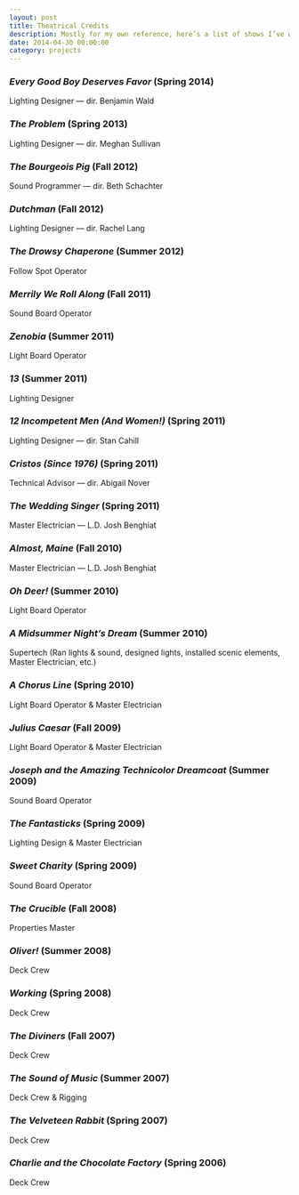 ```yaml
---
layout: post
title: Theatrical Credits
description: Mostly for my own reference, here’s a list of shows I’ve worked on.
date: 2014-04-30 00:00:00
category: projects
---
```


### _Every Good Boy Deserves Favor_ (Spring 2014)

Lighting Designer — dir. Benjamin Wald



### _The Problem_ (Spring 2013)

Lighting Designer — dir. Meghan Sullivan



### _The Bourgeois Pig_ (Fall 2012)

Sound Programmer — dir. Beth Schachter



### _Dutchman_ (Fall 2012)

Lighting Designer — dir. Rachel Lang



### _The Drowsy Chaperone_ (Summer 2012)

Follow Spot Operator



### _Merrily We Roll Along_ (Fall 2011)

Sound Board Operator



### _Zenobia_ (Summer 2011)

Light Board Operator



### _13_ (Summer 2011)

Lighting Designer



### _12 Incompetent Men (And Women!)_ (Spring 2011)

Lighting Designer — dir. Stan Cahill



### _Cristos (Since 1976)_ (Spring 2011)

Technical Advisor — dir. Abigail Nover



### _The Wedding Singer_ (Spring 2011)

Master Electrician — L.D. Josh Benghiat



### _Almost, Maine_ (Fall 2010)

Master Electrician — L.D. Josh Benghiat



### _Oh Deer!_ (Summer 2010)

Light Board Operator



### _A Midsummer Night’s Dream_ (Summer 2010)

Supertech (Ran lights & sound, designed lights, installed scenic elements, Master Electrician, etc.)



### _A Chorus Line_ (Spring 2010)

Light Board Operator & Master Electrician



### _Julius Caesar_ (Fall 2009)

Light Board Operator & Master Electrician



### _Joseph and the Amazing Technicolor Dreamcoat_ (Summer 2009)

Sound Board Operator



### _The Fantasticks_ (Spring 2009)

Lighting Design & Master Electrician



### _Sweet Charity_ (Spring 2009)

Sound Board Operator



### _The Crucible_ (Fall 2008)

Properties Master



### _Oliver!_ (Summer 2008)

Deck Crew



### _Working_ (Spring 2008)

Deck Crew



### _The Diviners_ (Fall 2007)

Deck Crew



### _The Sound of Music_ (Summer 2007)

Deck Crew & Rigging



### _The Velveteen Rabbit_ (Spring 2007)

Deck Crew



### _Charlie and the Chocolate Factory_ (Spring 2006)

Deck Crew
